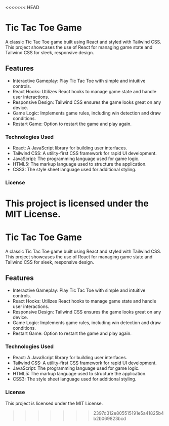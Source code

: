 <<<<<<< HEAD
# Tic Tac Toe Game
A classic Tic Tac Toe game built using React and styled with Tailwind CSS. This project showcases the use of React for managing game state and Tailwind CSS for sleek, responsive design.

## Features
- Interactive Gameplay: Play Tic Tac Toe with simple and intuitive controls.
- React Hooks: Utilizes React hooks to manage game state and handle user interactions.
- Responsive Design: Tailwind CSS ensures the game looks great on any device.
- Game Logic: Implements game rules, including win detection and draw conditions.
- Restart Game: Option to restart the game and play again.

### Technologies Used
- React: A JavaScript library for building user interfaces.
- Tailwind CSS: A utility-first CSS framework for rapid UI development.
- JavaScript: The programming language used for game logic.
- HTML5: The markup language used to structure the application.
- CSS3: The style sheet language used for additional styling.

### License
This project is licensed under the MIT License.
=======
# Tic Tac Toe Game
A classic Tic Tac Toe game built using React and styled with Tailwind CSS. This project showcases the use of React for managing game state and Tailwind CSS for sleek, responsive design.

## Features
- Interactive Gameplay: Play Tic Tac Toe with simple and intuitive controls.
- React Hooks: Utilizes React hooks to manage game state and handle user interactions.
- Responsive Design: Tailwind CSS ensures the game looks great on any device.
- Game Logic: Implements game rules, including win detection and draw conditions.
- Restart Game: Option to restart the game and play again.

### Technologies Used
- React: A JavaScript library for building user interfaces.
- Tailwind CSS: A utility-first CSS framework for rapid UI development.
- JavaScript: The programming language used for game logic.
- HTML5: The markup language used to structure the application.
- CSS3: The style sheet language used for additional styling.

### License
This project is licensed under the MIT License.
>>>>>>> 2397d312e805515191e5a41825b4b2b069823bcd
